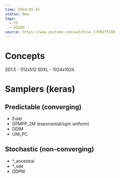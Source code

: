 ```yaml
---
time: 2024-05-15
status: New
tags:
  - YT
  - AIGEN
source: https://www.youtube.com/watch?v=_C7kR2TFIX0
---
```

# Concepts


SD1.5 - 512x512
SDXL - 1024x1024 

# Samplers (keras)
## Predictable (converging)
- Euler 
- DPMPP_2M (exponantial/sgm uniform)
- DDIM
- UNI_PC
## Stochastic (non-converging)
- *_ancestral
- *_sde
- DDPM